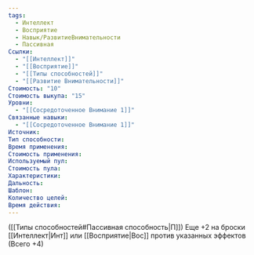 ```yaml
---
tags:
  - Интеллект
  - Восприятие
  - Навык/РазвитиеВнимательности
  - Пассивная
Ссылки:
  - "[[Интеллект]]"
  - "[[Восприятие]]"
  - "[[Типы способностей]]"
  - "[[Развитие Внимательности]]"
Стоимость: "10"
Стоимость выкупа: "15"
Уровни:
  - "[[Сосредоточенное Внимание 1]]"
Связанные навыки:
  - "[[Сосредоточенное Внимание 1]]"
Источник:
Тип способности:
Время применения:
Стоимость применения:
Используемый пул:
Стоимость пула:
Характеристики:
Дальность:
Шаблон:
Количество целей:
Время действия:
---
```

([[Типы способностей#Пассивная способность|П]]) Еще +2 на броски [[Интеллект|Инт]] или [[Восприятие|Вос]] против указанных эффектов (Всего +4)